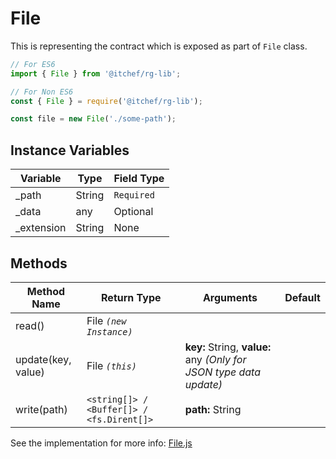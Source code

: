 # File

This is representing the contract which is exposed as part of `File` class.

```javascript
// For ES6
import { File } from '@itchef/rg-lib';

// For Non ES6
const { File } = require('@itchef/rg-lib');

const file = new File('./some-path');
```

## Instance Variables


Variable | Type     | Field Type
---------|----------|---------
 _path | String  | `Required`
 _data | any  | Optional
 _extension | String  | None
 
## Methods


Method Name | Return Type | Arguments | Default
---------|----------|---------|-----
read() | File *`(new Instance)`* ||
update(key, value) | File *`(this)`* | **key:** String, **value:** any *(Only for JSON type data update)*
write(path) | `<string[]> / <Buffer[]> / <fs.Dirent[]>` | **path:** String

See the implementation for more info: [File.js](../../src/lib/File.js)
